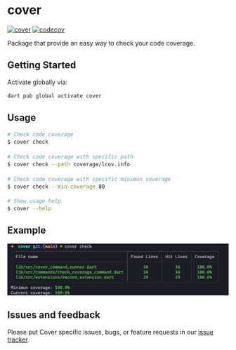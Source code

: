 # cover

[![cover](https://github.com/aosorio-avilez/cover/actions/workflows/cover.yaml/badge.svg?branch=main)](https://github.com/aosorio-avilez/cover/actions/workflows/cover.yaml)
[![codecov](https://codecov.io/gh/aosorio-avilez/cover/branch/main/graph/badge.svg?token=ZWOS98VTND)](https://codecov.io/gh/aosorio-avilez/cover)

Package that provide an easy way to check your code coverage.

## Getting Started

Activate globally via:

```sh
dart pub global activate cover
```

## Usage

```sh
# Check code coverage
$ cover check

# Check code coverage with specific path
$ cover check --path coverage/lcov.info

# Check code coverage with specific minimun coverage
$ cover check --min-coverage 80

# Show usage help
$ cover --help
```

## Example

<img src="https://raw.githubusercontent.com/aosorio-avilez/cover/main/resources/cover_example.png" />

## Issues and feedback
Please put Cover specific issues, bugs, or feature requests in our [issue tracker](https://github.com/aosorio-avilez/cover/issues/new/choose).
